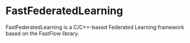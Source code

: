 # FastFederatedLearning
FastFederatedLearning is a C/C++-based Federated Learning framework based on the FastFlow library.
